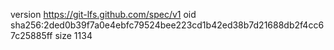 version https://git-lfs.github.com/spec/v1
oid sha256:2ded0b39f7a0e4ebfc79524bee223cd1b42ed38b7d21688db2f4cc67c25885ff
size 1134
